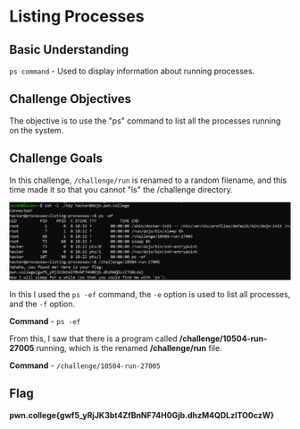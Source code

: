 # Listing Processes

## Basic Understanding

`ps command` -  Used  to display information about running processes.

## Challenge Objectives

The objective  is to use the "ps" command to list all the processes running on the system.

## Challenge Goals

In this challenge, `/challenge/run` is renamed to a random filename, and this time made it so that you cannot "ls" the /challenge directory.

![Error in loading image](image.png)

In this I used the `ps -ef`  command, the `-e` option is used to list all processes, and the `-f` option.

**Command** - `ps -ef`

From this, I saw that there is a program called **/challenge/10504-run-27005**  running, which is the renamed **/challenge/run** file.

**Command** - `/challenge/10504-run-27005`

## Flag

**pwn.college{gwf5_yRjJK3bt4ZfBnNF74H0Gjb.dhzM4QDLzITO0czW}**









